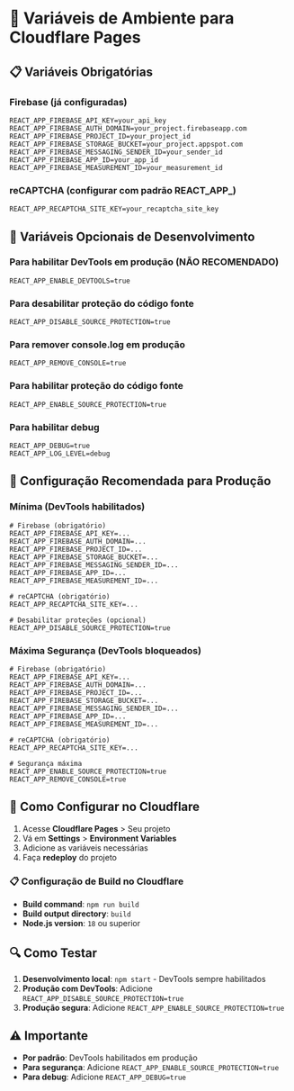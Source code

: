 # 🔧 Variáveis de Ambiente para Cloudflare Pages

## 📋 **Variáveis Obrigatórias**

### Firebase (já configuradas)
```
REACT_APP_FIREBASE_API_KEY=your_api_key
REACT_APP_FIREBASE_AUTH_DOMAIN=your_project.firebaseapp.com
REACT_APP_FIREBASE_PROJECT_ID=your_project_id
REACT_APP_FIREBASE_STORAGE_BUCKET=your_project.appspot.com
REACT_APP_FIREBASE_MESSAGING_SENDER_ID=your_sender_id
REACT_APP_FIREBASE_APP_ID=your_app_id
REACT_APP_FIREBASE_MEASUREMENT_ID=your_measurement_id
```

### reCAPTCHA (configurar com padrão REACT_APP_)
```
REACT_APP_RECAPTCHA_SITE_KEY=your_recaptcha_site_key
```

## 🔧 **Variáveis Opcionais de Desenvolvimento**

### Para habilitar DevTools em produção (NÃO RECOMENDADO)
```
REACT_APP_ENABLE_DEVTOOLS=true
```

### Para desabilitar proteção do código fonte
```
REACT_APP_DISABLE_SOURCE_PROTECTION=true
```

### Para remover console.log em produção
```
REACT_APP_REMOVE_CONSOLE=true
```

### Para habilitar proteção do código fonte
```
REACT_APP_ENABLE_SOURCE_PROTECTION=true
```

### Para habilitar debug
```
REACT_APP_DEBUG=true
REACT_APP_LOG_LEVEL=debug
```


## 🎯 **Configuração Recomendada para Produção**

### Mínima (DevTools habilitados)
```
# Firebase (obrigatório)
REACT_APP_FIREBASE_API_KEY=...
REACT_APP_FIREBASE_AUTH_DOMAIN=...
REACT_APP_FIREBASE_PROJECT_ID=...
REACT_APP_FIREBASE_STORAGE_BUCKET=...
REACT_APP_FIREBASE_MESSAGING_SENDER_ID=...
REACT_APP_FIREBASE_APP_ID=...
REACT_APP_FIREBASE_MEASUREMENT_ID=...

# reCAPTCHA (obrigatório)
REACT_APP_RECAPTCHA_SITE_KEY=...

# Desabilitar proteções (opcional)
REACT_APP_DISABLE_SOURCE_PROTECTION=true
```

### Máxima Segurança (DevTools bloqueados)
```
# Firebase (obrigatório)
REACT_APP_FIREBASE_API_KEY=...
REACT_APP_FIREBASE_AUTH_DOMAIN=...
REACT_APP_FIREBASE_PROJECT_ID=...
REACT_APP_FIREBASE_STORAGE_BUCKET=...
REACT_APP_FIREBASE_MESSAGING_SENDER_ID=...
REACT_APP_FIREBASE_APP_ID=...
REACT_APP_FIREBASE_MEASUREMENT_ID=...

# reCAPTCHA (obrigatório)
REACT_APP_RECAPTCHA_SITE_KEY=...

# Segurança máxima
REACT_APP_ENABLE_SOURCE_PROTECTION=true
REACT_APP_REMOVE_CONSOLE=true
```

## 🚀 **Como Configurar no Cloudflare**

1. Acesse **Cloudflare Pages** > Seu projeto
2. Vá em **Settings** > **Environment Variables**
3. Adicione as variáveis necessárias
4. Faça **redeploy** do projeto

### 📋 **Configuração de Build no Cloudflare**

- **Build command**: `npm run build`
- **Build output directory**: `build`
- **Node.js version**: `18` ou superior

## 🔍 **Como Testar**

1. **Desenvolvimento local**: `npm start` - DevTools sempre habilitados
2. **Produção com DevTools**: Adicione `REACT_APP_DISABLE_SOURCE_PROTECTION=true`
3. **Produção segura**: Adicione `REACT_APP_ENABLE_SOURCE_PROTECTION=true`

## ⚠️ **Importante**

- **Por padrão**: DevTools habilitados em produção
- **Para segurança**: Adicione `REACT_APP_ENABLE_SOURCE_PROTECTION=true`
- **Para debug**: Adicione `REACT_APP_DEBUG=true`
